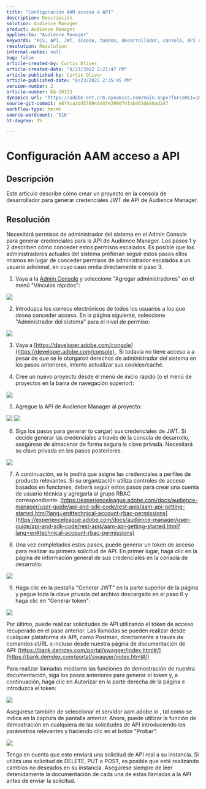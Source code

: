```yaml
---
title: "Configuración AAM acceso a API"
description: Descripción
solution: Audience Manager
product: Audience Manager
applies-to: "Audience Manager"
keywords: "KCS, API, JWT, acceso, tokens, desarrollador, consola, API de REST, REST"
resolution: Resolution
internal-notes: null
bug: false
article-created-by: Curtis Oliver
article-created-date: "8/23/2022 2:21:47 PM"
article-published-by: Curtis Oliver
article-published-date: "8/23/2022 2:35:45 PM"
version-number: 2
article-number: KA-20323
dynamics-url: "https://adobe-ent.crm.dynamics.com/main.aspx?forceUCI=1&pagetype=entityrecord&etn=knowledgearticle&id=494ec7ea-ee22-ed11-b83e-0022480868ff"
source-git-commit: e8f4ca2dd578944d4fe399074fab461de88ad247
workflow-type: tm+mt
source-wordcount: '516'
ht-degree: 1%

---
```


# Configuración AAM acceso a API

## Descripción


Este artículo describe cómo crear un proyecto en la consola de desarrollador para generar credenciales JWT de API de Audience Manager.


## Resolución


Necesitará permisos de administrador del sistema en el Admin Console para generar credenciales para la API de Audience Manager. Los pasos 1 y 2 describen cómo conceder estos permisos escalados. Es posible que los administradores actuales del sistema prefieran seguir estos pasos ellos mismos en lugar de conceder permisos de administrador escalados a un usuario adicional, en cuyo caso omita directamente el paso 3.

1) Vaya a la [Admin Console](https://adminconsole.adobe.com/) y seleccione &quot;Agregar administradores&quot; en el menú &quot;Vínculos rápidos&quot;:

![](assets/27c759f0-4418-ed11-b83e-0022480868ff.png)

2) Introduzca los correos electrónicos de todos los usuarios a los que desea conceder acceso. En la página siguiente, seleccione &quot;Administrador del sistema&quot; para el nivel de permiso:

![](assets/4eaf764b-4518-ed11-b83e-0022480868ff.png)

3) Vaya a [https://developer.adobe.com/console](https://developer.adobe.com/console) . Si todavía no tiene acceso a a pesar de que se le otorgaron derechos de administrador del sistema en los pasos anteriores, intente actualizar sus cookies/caché.

4) Cree un nuevo proyecto desde el menú de inicio rápido (o el menú de proyectos en la barra de navegación superior):

![](assets/363a9d79-1418-ed11-b83e-0022480868ff.png)

5) Agregue la API de Audience Manager al proyecto:

![](assets/a06e1ebd-1418-ed11-b83e-0022480868ff.png)
![](assets/26768505-1518-ed11-b83e-0022480868ff.png)

6) Siga los pasos para generar (o cargar) sus credenciales de JWT. Si decide generar las credenciales a través de la consola de desarrollo, asegúrese de almacenar de forma segura la clave privada. Necesitará su clave privada en los pasos posteriores. 

![](assets/d7e73a64-1518-ed11-b83e-0022480868ff.png)

7) A continuación, se le pedirá que asigne las credenciales a perfiles de producto relevantes. Si su organización utiliza controles de acceso basados en funciones, deberá seguir estos pasos para crear una cuenta de usuario técnica y agregarla al grupo RBAC correspondiente: [https://experienceleague.adobe.com/docs/audience-manager/user-guide/api-and-sdk-code/rest-apis/aam-api-getting-started.html?lang=en#technical-account-rbac-permissions](https://experienceleague.adobe.com/docs/audience-manager/user-guide/api-and-sdk-code/rest-apis/aam-api-getting-started.html?lang=en#technical-account-rbac-permissions)

8) Una vez completados estos pasos, puede generar un token de acceso para realizar su primera solicitud de API. En primer lugar, haga clic en la página de información general de sus credenciales en la consola de desarrollo:

![](assets/f9ef434b-ef22-ed11-b83e-0022480868ff.png)

9) Haga clic en la pestaña &quot;Generar JWT&quot; en la parte superior de la página y pegue toda la clave privada del archivo descargado en el paso 6 y haga clic en &quot;Generar token&quot;:

![](assets/54d65c8d-ef22-ed11-b83e-0022480868ff.png)

Por último, puede realizar solicitudes de API utilizando el token de acceso recuperado en el paso anterior. Las llamadas se pueden realizar desde cualquier plataforma de API, como Postman, directamente a través de comandos cURL o incluso desde nuestra página de documentación de API: [https://bank.demdex.com/portal/swagger/index.html#/](https://bank.demdex.com/portal/swagger/index.html#/)

Para realizar llamadas mediante las funciones de demostración de nuestra documentación, siga los pasos anteriores para generar el token y, a continuación, haga clic en Autorizar en la parte derecha de la página e introduzca el token:

![](assets/ba540b4f-f022-ed11-b83e-0022480868ff.png)

Asegúrese también de seleccionar el servidor aam.adobe.io , tal como se indica en la captura de pantalla anterior. Ahora, puede utilizar la función de demostración en cualquiera de las solicitudes de API introduciendo los parámetros relevantes y haciendo clic en el botón &quot;Probar&quot;: 

![](assets/0ef8197f-f022-ed11-b83e-0022480868ff.png)

Tenga en cuenta que esto enviará una solicitud de API real a su instancia. Si utiliza una solicitud de DELETE, PUT o POST, es posible que esté realizando cambios no deseados en su instancia. Asegúrese siempre de leer detenidamente la documentación de cada una de estas llamadas a la API antes de enviar la solicitud.


